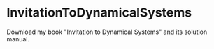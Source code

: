# InvitationToDynamicalSystems
Download my book "Invitation to Dynamical Systems" and its solution manual.

